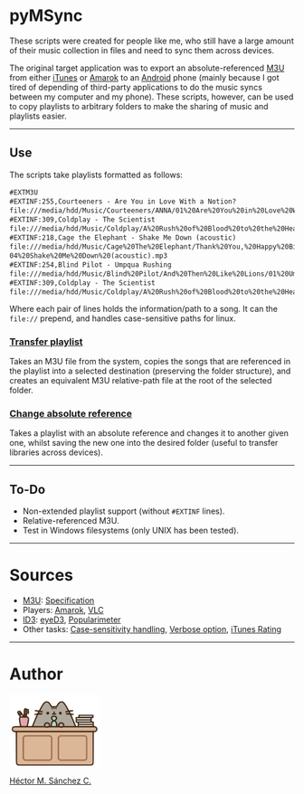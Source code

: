 # pyMSync

These scripts were created for people like me, who still have a large amount of their music collection in files and need to sync them across devices.

The original target application was to export an absolute-referenced [M3U](https://en.wikipedia.org/wiki/M3U) from either [iTunes](https://www.apple.com/itunes/) or [Amarok](https://amarok.kde.org/) to an [Android](https://www.android.com/) phone (mainly because I got tired of depending of third-party applications to do the music syncs between my computer and my phone). These scripts, however, can be used to copy playlists to arbitrary folders to make the sharing of music and playlists easier.

<hr>

## Use

The scripts take playlists formatted as follows:

```
#EXTM3U
#EXTINF:255,Courteeners - Are You in Love With a Notion?
file:///media/hdd/Music/Courteeners/ANNA/01%20Are%20You%20in%20Love%20With%20a%20Notion_.mp3
#EXTINF:309,Coldplay - The Scientist
file:///media/hdd/Music/Coldplay/A%20Rush%20of%20Blood%20to%20the%20Head/04%20The%20Scientist.mp3
#EXTINF:218,Cage the Elephant - Shake Me Down (acoustic)
file:///media/hdd/Music/Cage%20The%20Elephant/Thank%20You,%20Happy%20Birthday/2-04%20Shake%20Me%20Down%20(acoustic).mp3
#EXTINF:254,Blind Pilot - Umpqua Rushing
file:///media/hdd/Music/Blind%20Pilot/And%20Then%20Like%20Lions/01%20Umpqua%20Rushing.mp3
#EXTINF:309,Coldplay - The Scientist
file:///media/hdd/Music/Coldplay/A%20Rush%20of%20Blood%20to%20the%20Head/04%20The%20Scientist.mp3
```

Where each pair of lines holds the information/path to a song. It can the `file://` prepend, and handles case-sensitive paths for linux.

### [Transfer playlist](./copyPlaylist.py)

Takes an M3U file from the system, copies the songs that are referenced in the playlist into a selected destination (preserving the folder structure), and creates an equivalent M3U relative-path file at the root of the selected folder.

### [Change absolute reference](./chgAbsRef.py)

Takes a playlist with an absolute reference and changes it to another given one, whilst saving the new one into the desired folder (useful to transfer libraries across devices).

<hr>

## To-Do

* Non-extended playlist support (without `#EXTINF` lines).
* Relative-referenced M3U.
* Test in Windows filesystems (only UNIX has been tested).

<hr>

# Sources

* [M3U](https://en.wikipedia.org/wiki/M3U): [Specification](https://schworak.com/blog/e39/m3u-play-list-specification/)
* Players: [Amarok](https://userbase.kde.org/Amarok/Manual), [VLC](https://www.videolan.org/doc/)
* [ID3](https://en.wikipedia.org/wiki/ID3): [eyeD3](https://eyed3.readthedocs.io/en/latest/eyed3.id3.html#eyed3.id3.frames.PopularityFrame.rating), [Popularimeter](http://id3.org/id3v2.3.0#sec4.18)
* Other tasks: [Case-sensitivity handling](https://stackoverflow.com/questions/25843269/can-you-force-os-path-isfile-to-use-case-insensitivity-when-checking-a-file-on), [Verbose option](https://stackoverflow.com/questions/5980042/how-to-implement-the-verbose-or-v-option-into-a-script), [iTunes Rating](https://community.mp3tag.de/t/saving-itunes-rating-and-counter/3803/5)

<hr>

# Author

<img src="./media/pusheen.jpg" height="130px" align="middle"><br>

[Héctor M. Sánchez C.](https://chipdelmal.github.io/)
